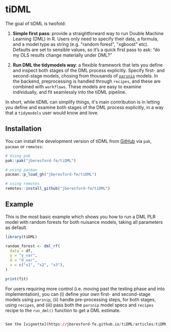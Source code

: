 <!-- badges: start -->
<!-- badges: end -->

# tiDML

The goal of tiDML is twofold:

1. **Simple first pass**: provide a straightforward way to run Double Machine Learning (DML) in R. Users only need to specify their data, a formula, and a model type as string (e.g. "random forest", "xgboost" etc). Defaults are set to sensible values, so it’s a quick first pass to ask: “do my OLS results change materially under DML?”

2. **Run DML the tidymodels way**: a flexible framework that lets you define and inspect both stages of the DML process explicitly. Specify first- and second-stage models, chosing from thousands of <a href="https://www.tidymodels.org/find/parsnip/">`parsnip`</a> models. In the backend, preprocessing is handled through `recipes`, and these are combined with `workflows`. These models are easy to examine individually, and fit seamlessly into the tiDML pipeline.

In short, while tiDML can simplify things, it's main contribution is in letting you define and examine both stages of the DML process explicitly, in a way that a `tidymodels` user would know and love. 

## Installation

You can install the development version of tiDML from [GitHub](https://github.com/) via `pak`, `pacman` or `remotes`:

``` r 
# Using pak
pak::pak("jberesford-fe/tiDML")

# using pacman
pacman::p_load_gh("jberesford-fe/tiDML")

# using remotes
remotes::install_github("jberesford-fe/tiDML")
```

## Example

This is the most basic example which shows you how to run a DML PLR model with random forests for both nuisance models, taking all parameters as default.

``` r
library(tiDML)

random_forest <- dml_rf(
  data = df,
  y = "y_var",
  d = "d_var",
  x = c("x1", "x2", "x3"),
)

print(fit)
```

For users requiring more control (i.e. moving past the testing phase and into implementation), you can (i) define your own first- and second-stage models using `parsnip`, (ii) handle pre-processing steps, for both stages, using `recipes`, and (iii) pass both the `parsnip` model specs and `recipes` recipe to the `run_dml()` function to get a DML estimate. 

``` r

See the [vignette](https://jberesford-fe.github.io/tiDML/articles/tiDML.html) for more detailed examples.